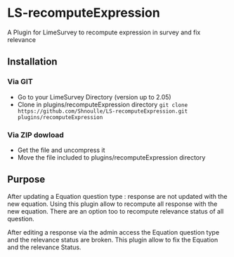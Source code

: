 LS-recomputeExpression
======================

A Plugin for LimeSurvey to recompute expression in survey and fix relevance

## Installation

### Via GIT
- Go to your LimeSurvey Directory (version up to 2.05)
- Clone in plugins/recomputeExpression directory `git clone https://github.com/Shnoulle/LS-recomputeExpression.git plugins/recomputeExpression`

### Via ZIP dowload
- Get the file and uncompress it
- Move the file included to plugins/recomputeExpression directory

## Purpose

After updating a Equation question type : response are not updated with the new equation. Using this plugin allow to recompute all response with the new equation. There are an option too to recompute relevance status of all question.

After editing a response via the admin access the Equation question type and the relevance status are broken. This plugin allow to fix the Equation and the relevance Status.

